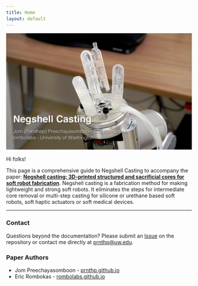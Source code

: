 ```yaml
---
title: Home
layout: default
---
```

![Three Finger Gripper](images/tripodHeroText.jpg)

Hi folks!

This page is a comprehensive guide to Negshell Casting to accompany the paper: [**Negshell casting: 3D-printed structured and sacrificial cores for soft robot fabrication**](//collections.plos.org/s/soft-robotics). Negshell casting is a fabrication method for making lightweight and strong soft robots. It eliminates the steps for intermediate core removal or multi-step casting for silicone or urethane based soft robots, soft haptic actuators or soft medical devices.

<hr />

### Contact

Questions beyond the documentation? Please submit an [Issue](//github.com/prnthp/negshell/issues) on the repository or contact me directly at [prnthp@uw.edu](mailto:prnthp@uw.edu).

### Paper Authors
- Jom Preechayasomboon - [prnthp.github.io](//prnthp.github.io)
- Eric Rombokas - [rombolabs.github.io](//rombolabs.github.io)
